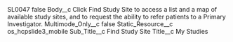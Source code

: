 <?xml version="1.0" encoding="UTF-8"?>
<CustomMetadata xmlns="http://soap.sforce.com/2006/04/metadata" xmlns:xsi="http://www.w3.org/2001/XMLSchema-instance" xmlns:xsd="http://www.w3.org/2001/XMLSchema">
    <label>SL0047</label>
    <protected>false</protected>
    <values>
        <field>Body__c</field>
        <value xsi:type="xsd:string">Click Find Study Site to access a list and a map of available study sites, and to request the ability to refer patients to a Primary Investigator.</value>
    </values>
    <values>
        <field>Multimode_Only__c</field>
        <value xsi:type="xsd:boolean">false</value>
    </values>
    <values>
        <field>Static_Resource__c</field>
        <value xsi:type="xsd:string">os_hcpslide3_mobile</value>
    </values>
    <values>
        <field>Sub_Title__c</field>
        <value xsi:type="xsd:string">Find Study Site</value>
    </values>
    <values>
        <field>Title__c</field>
        <value xsi:type="xsd:string">My Studies</value>
    </values>
</CustomMetadata>
